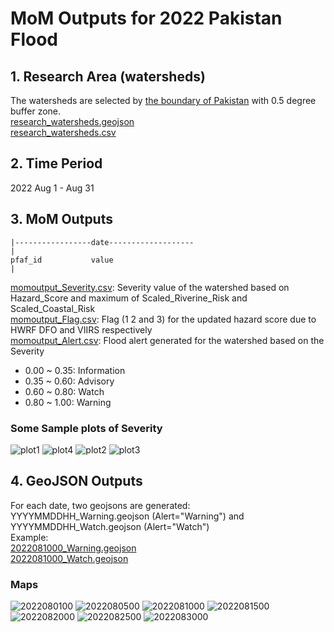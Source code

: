 # MoM Outputs for 2022 Pakistan Flood
## 1. Research Area (watersheds)
The watersheds are selected by [the boundary of Pakistan](../Pakistan_boundary.geojson) with 0.5 degree buffer zone.  
[research_watersheds.geojson](research_watersheds.geojson)  
[research_watersheds.csv](research_watersheds.csv)
## 2. Time Period
2022 Aug 1 - Aug 31  
## 3. MoM Outputs

```
|-----------------date-------------------
|
pfaf_id           value
|
```
[momoutput_Severity.csv](momoutput_Severity.csv): Severity value of the watershed based on Hazard_Score and maximum of Scaled_Riverine_Risk and Scaled_Coastal_Risk    
[momoutput_Flag.csv](momoutput_Flag.csv): Flag (1 2 and 3) for the updated hazard score due to HWRF DFO and VIIRS respectively   
[momoutput_Alert.csv](momoutput_Alert.csv): Flood alert generated for the watershed based on the Severity 
* 0.00 ~ 0.35: Information
* 0.35 ~ 0.60: Advisory
* 0.60 ~ 0.80: Watch
* 0.80 ~ 1.00: Warning 
### Some Sample plots of Severity
![plot1](https://user-images.githubusercontent.com/6643873/219760667-bc9944a9-a357-4bfb-b1e3-58ca77205d78.png)
![plot4](https://user-images.githubusercontent.com/6643873/219760748-edd4b7d2-6f73-43bb-bc35-8bee4e1d8013.png)
![plot2](https://user-images.githubusercontent.com/6643873/219760909-c2f90f15-c845-496f-8c06-aeb5b682dd2d.png)
![plot3](https://user-images.githubusercontent.com/6643873/219760952-4f0bcff3-291b-483e-a47e-445502b86280.png)

## 4. GeoJSON Outputs
For each date, two geojsons are generated: YYYYMMDDHH_Warning.geojson (Alert="Warning") and YYYYMMDDHH_Watch.geojson (Alert="Watch")  
Example:  
[2022081000_Warning.geojson](geojson/2022081000_Warning.geojson)  
[2022081000_Watch.geojson](geojson/2022081000_Watch.geojson) 
### Maps
![2022080100](https://user-images.githubusercontent.com/6643873/221443130-f460e4b6-dd24-423e-920c-4614eea1de2b.png)
![2022080500](https://user-images.githubusercontent.com/6643873/221443133-41e07db3-50d8-4c8a-996f-cdafe4de0fe6.png)
![2022081000](https://user-images.githubusercontent.com/6643873/221443134-7bf1e532-7c84-4ca3-8911-9b5415cff191.png)
![2022081500](https://user-images.githubusercontent.com/6643873/221443135-cc4f4e4b-b911-4291-b336-67d30cda2731.png)
![2022082000](https://user-images.githubusercontent.com/6643873/221443137-dfc1d7f0-73bd-4831-a468-3d994e530458.png)
![2022082500](https://user-images.githubusercontent.com/6643873/221443138-f43a4721-f2a6-4e4a-a43a-701b92c79263.png)
![2022083000](https://user-images.githubusercontent.com/6643873/221443140-34969fc8-2e24-4d24-a132-aea6b5455567.png)
